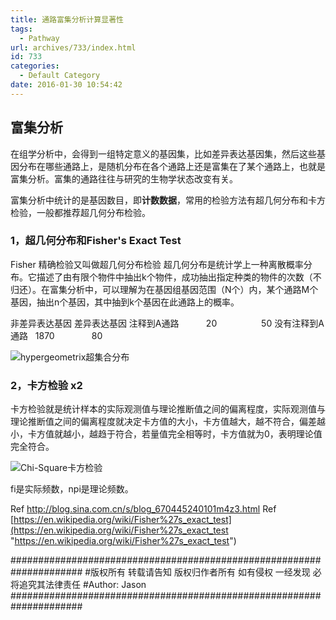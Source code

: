 ```yaml
---
title: 通路富集分析计算显著性
tags:
  - Pathway
url: archives/733/index.html
id: 733
categories:
  - Default Category
date: 2016-01-30 10:54:42
---
```



## 富集分析

在组学分析中，会得到一组特定意义的基因集，比如差异表达基因集，然后这些基因分布在哪些通路上，是随机分布在各个通路上还是富集在了某个通路上，也就是富集分析。富集的通路往往与研究的生物学状态改变有关。

富集分析中统计的是基因数目，即**计数数据**，常用的检验方法有超几何分布和卡方检验，一般都推荐超几何分布检验。

### 1，超几何分布和Fisher's Exact Test

Fisher 精确检验又叫做超几何分布检验
超几何分布是统计学上一种离散概率分布。它描述了由有限个物件中抽出k个物件，成功抽出指定种类的物件的次数（不归还）。在富集分析中，可以理解为在基因组基因范围（N个）内，某个通路M个基因，抽出n个基因，其中抽到k个基因在此通路上的概率。

非差异表达基因 差异表达基因
注释到A通路 &nbsp; &nbsp; &nbsp; &nbsp; &nbsp; 20 &nbsp; &nbsp; &nbsp; &nbsp; &nbsp; &nbsp; &nbsp; &nbsp; &nbsp;50
没有注释到A通路 &nbsp; 1870 &nbsp; &nbsp; &nbsp; &nbsp; &nbsp; &nbsp; &nbsp; 80

![hypergeometrix超集合分布](/wp/f4w/2020/2016-01-29-hypergeometrix-function.png)

### 2，卡方检验 x2

卡方检验就是统计样本的实际观测值与理论推断值之间的偏离程度，实际观测值与理论推断值之间的偏离程度就决定卡方值的大小，卡方值越大，越不符合，偏差越小，卡方值就越小，越趋于符合，若量值完全相等时，卡方值就为0，表明理论值完全符合。

![Chi-Square卡方检验](/wp/f4w/2020/2016-01-29-x2-Chi-Square-function.png)

fi是实际频数，npi是理论频数。

Ref http://blog.sina.com.cn/s/blog_670445240101m4z3.html
Ref [https://en.wikipedia.org/wiki/Fisher%27s_exact_test](https://en.wikipedia.org/wiki/Fisher%27s_exact_test "https://en.wikipedia.org/wiki/Fisher%27s_exact_test")

\#####################################################################
\#版权所有 转载请告知 版权归作者所有 如有侵权 一经发现 必将追究其法律责任
\#Author: Jason
\#####################################################################